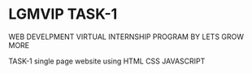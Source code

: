 # LGMVIP TASK-1

WEB DEVELPMENT VIRTUAL INTERNSHIP PROGRAM BY LETS GROW MORE

TASK-1 single page website using HTML CSS JAVASCRIPT
